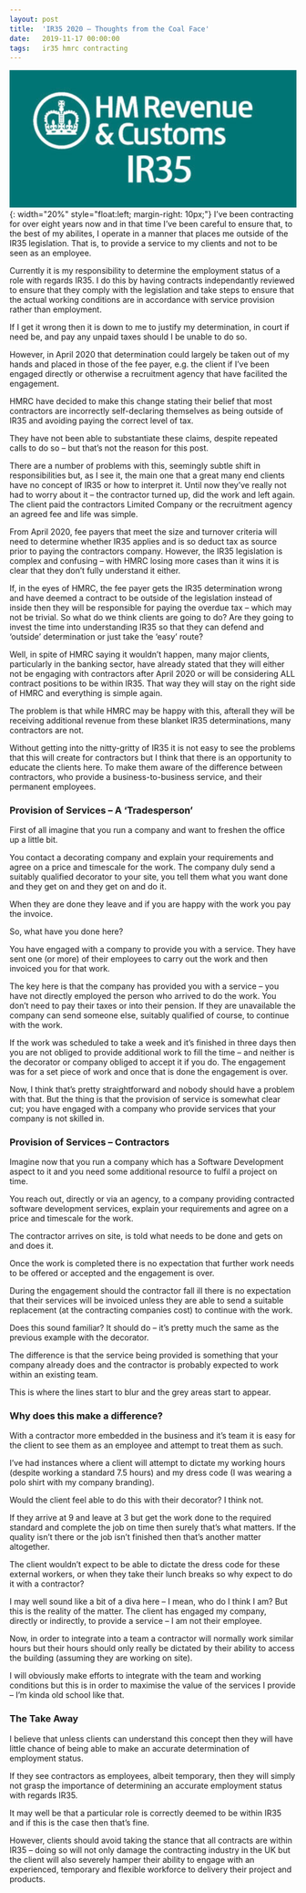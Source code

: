 ```yaml
---
layout: post
title:  'IR35 2020 – Thoughts from the Coal Face'
date:   2019-11-17 00:00:00
tags:   ir35 hmrc contracting
---
```

![hmrc logo](/assets/images/hmrc-ir35-logo.png){: width="20%" style="float:left; margin-right: 10px;"}
I’ve been contracting for over eight years now and in that time I’ve been careful to ensure that, to the best of my abilites, I operate in a manner that places me outside of the IR35 legislation. That is, to provide a service to my clients and not to be seen as an employee.

Currently it is my responsibility to determine the employment status of a role with regards IR35. I do this by having contracts independantly reviewed to ensure that they comply with the legislation and take steps to ensure that the actual working conditions are in accordance with service provision rather than employment.

If I get it wrong then it is down to me to justify my determination, in court if need be, and pay any unpaid taxes should I be unable to do so.

However, in April 2020 that determination could largely be taken out of my hands and placed in those of the fee payer, e.g. the client if I’ve been engaged directly or otherwise a recruitment agency that have facilited the engagement.
<!--more-->
HMRC have decided to make this change stating their belief that most contractors are incorrectly self-declaring themselves as being outside of IR35 and avoiding paying the correct level of tax.

They have not been able to substantiate these claims, despite repeated calls to do so – but that’s not the reason for this post.

There are a number of problems with this, seemingly subtle shift in responsibilities but, as I see it, the main one that a great many end clients have no concept of IR35 or how to interpret it. Until now they’ve really not had to worry about it – the contractor turned up, did the work and left again. The client paid the contractors Limited Company or the recruitment agency an agreed fee and life was simple.

From April 2020, fee payers that meet the size and turnover criteria will need to determine whether IR35 applies and is so deduct tax as source prior to paying the contractors company. However, the IR35 legislation is complex and confusing – with HMRC losing more cases than it wins it is clear that they don’t fully understand it either.

If, in the eyes of HMRC, the fee payer gets the IR35 determination wrong and have deemed a contract to be outside of the legislation instead of inside then they will be responsible for paying the overdue tax – which may not be trivial. So what do we think clients are going to do? Are they going to invest the time into understanding IR35 so that they can defend and ‘outside’ determination or just take the ‘easy’ route?

Well, in spite of HMRC saying it wouldn’t happen, many major clients, particularly in the banking sector, have already stated that they will either not be engaging with contractors after April 2020 or will be considering ALL contract positions to be within IR35. That way they will stay on the right side of HMRC and everything is simple again.

The problem is that while HMRC may be happy with this, afterall they will be receiving additional revenue from these blanket IR35 determinations, many contractors are not.

Without getting into the nitty-gritty of IR35 it is not easy to see the problems that this will create for contractors but I think that there is an opportunity to educate the clients here. To make them aware of the difference between contractors, who provide a business-to-business service, and their permanent employees.

### Provision of Services – A ‘Tradesperson’

First of all imagine that you run a company and want to freshen the office up a little bit.

You contact a decorating company and explain your requirements and agree on a price and timescale for the work. The company duly send a suitably qualified decorator to your site, you tell them what you want done and they get on and they get on and do it.

When they are done they leave and if you are happy with the work you pay the invoice.

So, what have you done here?

You have engaged with a company to provide you with a service. They have sent one (or more) of their employees to carry out the work and then invoiced you for that work.

The key here is that the company has provided you with a service – you have not directly employed the person who arrived to do the work. You don’t need to pay their taxes or into their pension. If they are unavailable the company can send someone else, suitably qualified of course, to continue with the work.

If the work was scheduled to take a week and it’s finished in three days then you are not obliged to provide additional work to fill the time – and neither is the decorator or company obliged to accept it if you do. The engagement was for a set piece of work and once that is done the engagement is over.

Now, I think that’s pretty straightforward and nobody should have a problem with that. But the thing is that the provision of service is somewhat clear cut; you have engaged with a company who provide services that your company is not skilled in.

### Provision of Services – Contractors

Imagine now that you run a company which has a Software Development aspect to it and you need some additional resource to fulfil a project on time.

You reach out, directly or via an agency, to a company providing contracted software development services, explain your requirements and agree on a price and timescale for the work.

The contractor arrives on site, is told what needs to be done and gets on and does it.

Once the work is completed there is no expectation that further work needs to be offered or accepted and the engagement is over.

During the engagement should the contractor fall ill there is no expectation that their services will be invoiced unless they are able to send a suitable replacement (at the contracting companies cost) to continue with the work.

Does this sound familiar? It should do – it’s pretty much the same as the previous example with the decorator.

The difference is that the service being provided is something that your company already does and the contractor is probably expected to work within an existing team.

This is where the lines start to blur and the grey areas start to appear.

### Why does this make a difference?

With a contractor more embedded in the business and it’s team it is easy for the client to see them as an employee and attempt to treat them as such.

I’ve had instances where a client will attempt to dictate my working hours (despite working a standard 7.5 hours) and my dress code (I was wearing a polo shirt with my company branding).

Would the client feel able to do this with their decorator? I think not.

If they arrive at 9 and leave at 3 but get the work done to the required standard and complete the job on time then surely that’s what matters. If the quality isn’t there or the job isn’t finished then that’s another matter altogether.

The client wouldn’t expect to be able to dictate the dress code for these external workers, or when they take their lunch breaks so why expect to do it with a contractor?

I may well sound like a bit of a diva here – I mean, who do I think I am? But this is the reality of the matter. The client has engaged my company, directly or indirectly, to provide a service – I am not their employee.

Now, in order to integrate into a team a contractor will normally work similar hours but their hours should only really be dictated by their ability to access the building (assuming they are working on site).

I will obviously make efforts to integrate with the team and working conditions but this is in order to maximise the value of the services I provide – I’m kinda old school like that.

### The Take Away

I believe that unless clients can understand this concept then they will have little chance of being able to make an accurate determination of employment status.

If they see contractors as employees, albeit temporary, then they will simply not grasp the importance of determining an accurate employment status with regards IR35.

It may well be that a particular role is correctly deemed to be within IR35 and if this is the case then that’s fine.

However, clients should avoid taking the stance that all contracts are within IR35 – doing so will not only damage the contracting industry in the UK but the client will also severely hamper their ability to engage with an experienced, temporary and flexible workforce to delivery their project and products.